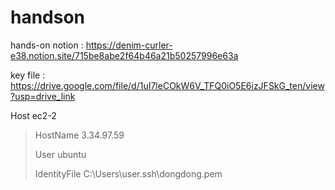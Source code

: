 # handson

hands-on notion : https://denim-curler-e38.notion.site/715be8abe2f64b46a21b50257996e63a

key file : https://drive.google.com/file/d/1uI7leCOkW6V_TFQ0iO5E6izJFSkG_ten/view?usp=drive_link


Host ec2-2
> HostName 3.34.97.59
> 
> User ubuntu
> 
> IdentityFile C:\Users\user\.ssh\dongdong.pem
